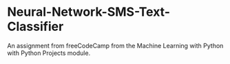 # Neural-Network-SMS-Text-Classifier
An assignment from freeCodeCamp from the Machine Learning with Python with Python Projects module.
